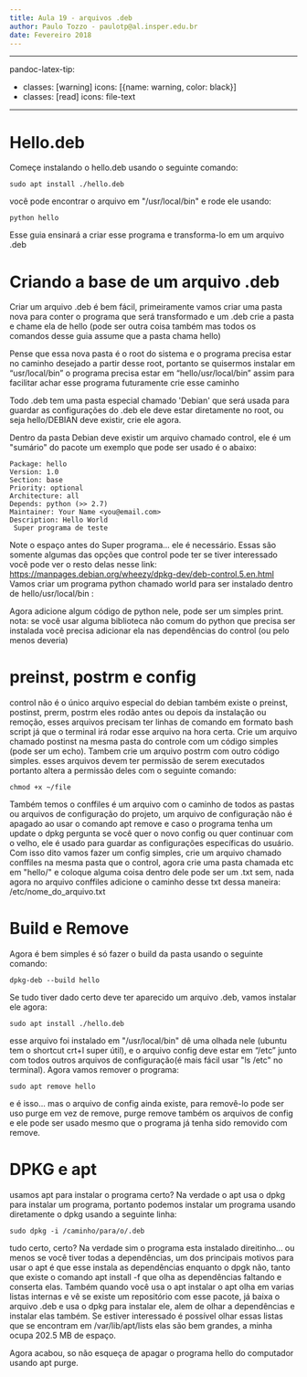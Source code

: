 ```yaml
---
title: Aula 19 - arquivos .deb
author: Paulo Tozzo - paulotp@al.insper.edu.br
date: Fevereiro 2018
---
```



---
pandoc-latex-tip:
  - classes: [warning]
    icons: [{name: warning, color: black}]
  - classes: [read]
    icons: file-text
---


# Hello.deb
Começe instalando o hello.deb usando o seguinte comando:

~~~
sudo apt install ./hello.deb
~~~

você pode encontrar o arquivo em "/usr/local/bin" e rode ele usando:
~~~
python hello
~~~

Esse guia ensinará a criar esse programa e transforma-lo em um arquivo .deb
# Criando a base de um arquivo .deb

Criar um arquivo .deb é bem fácil, primeiramente vamos criar uma pasta nova para conter o programa que será transformado e um .deb
crie a pasta e chame ela de hello (pode ser outra coisa também mas todos os comandos desse guia assume que a pasta chama hello)

Pense que essa nova pasta é o root do sistema e o programa precisa estar no caminho desejado a partir desse root, portanto se quisermos instalar em “usr/local/bin” o programa precisa estar em “hello/usr/local/bin” assim para facilitar achar esse programa futuramente crie esse caminho

Todo .deb tem uma pasta especial chamado 'Debian' que será usada para guardar as configurações do .deb ele deve estar diretamente no root, ou seja hello/DEBIAN deve existir, crie ele agora.


Dentro da pasta Debian deve existir um arquivo chamado control, ele é um "sumário" do pacote um exemplo que pode ser usado é o abaixo:

~~~
Package: hello
Version: 1.0
Section: base
Priority: optional
Architecture: all
Depends: python (>> 2.7)
Maintainer: Your Name <you@email.com>
Description: Hello World
 Super programa de teste
~~~

Note o espaço antes do Super programa... ele é necessário. Essas são somente algumas das opções que control pode ter se tiver interessado você pode ver o resto delas nesse link: https://manpages.debian.org/wheezy/dpkg-dev/deb-control.5.en.html
Vamos criar um programa python chamado world para ser instalado dentro de hello/usr/local/bin :

Agora adicione algum código de python nele, pode ser um simples print.
nota: se você usar alguma biblioteca não comum do python que precisa ser instalada você precisa adicionar ela nas dependências do control (ou pelo menos deveria)

# preinst, postrm e config
control não é o único arquivo especial do debian também existe o preinst, postinst, prerm, postrm eles rodão antes ou depois da instalação ou remoção, esses arquivos precisam ter linhas de comando em formato bash script já que o terminal irá rodar esse arquivo na hora certa.
Crie um arquivo chamado postinst na mesma pasta do controle com um código simples (pode ser um echo).
Tambem crie um arquivo postrm com outro código simples.
esses arquivos devem ter permissão de serem executados portanto altera a permissão deles com o seguinte comando:

~~~
chmod +x ~/file
~~~

Também temos o conffiles é um arquivo com o caminho de todos as pastas ou arquivos de configuração do projeto, um arquivo de configuração não é apagado ao usar o comando apt remove e caso o programa tenha um update o dpkg pergunta se você quer o novo config ou quer continuar com o velho, ele é usado para guardar as configurações específicas do usuário. Com isso dito vamos fazer um config simples, crie um arquivo chamado conffiles na mesma pasta que o control, agora crie uma pasta chamada etc em "hello/" e coloque alguma coisa dentro dele pode ser um .txt sem, nada agora no arquivo conffiles adicione o caminho desse txt dessa maneira: /etc/nome_do_arquivo.txt


# Build e Remove
Agora é bem simples é só fazer o build da pasta usando o seguinte comando:

~~~
dpkg-deb --build hello
~~~

Se tudo tiver dado certo deve ter aparecido um arquivo .deb, vamos instalar ele agora:

~~~
sudo apt install ./hello.deb
~~~

esse arquivo foi instalado em "/usr/local/bin" dê uma olhada nele (ubuntu tem o shortcut crt+l super útil), e o arquivo config deve estar em “/etc” junto com todos outros arquivos de configuração(é mais fácil usar "ls /etc" no terminal). Agora vamos remover o programa:

~~~
sudo apt remove hello
~~~
e é isso... mas o arquivo de config ainda existe, para removê-lo pode ser uso purge em vez de remove, purge remove também os arquivos de config e ele pode ser usado mesmo que o programa já tenha sido removido com remove.

# DPKG e apt

usamos apt para instalar o programa certo? Na verdade o apt usa o dpkg para instalar um programa, portanto podemos instalar um programa usando diretamente o dpkg usando a seguinte linha:
~~~
sudo dpkg -i /caminho/para/o/.deb
~~~
tudo certo, certo? Na verdade sim o programa esta instalado direitinho... ou menos se você tiver todas a dependências, um dos principais motivos para usar o apt é que esse instala as dependências enquanto o dpgk não, tanto que existe o comando apt install -f que olha as dependências faltando e conserta elas. Também quando você usa o apt instalar o apt olha em varias listas internas e vê se existe um repositório com esse pacote, já baixa o arquivo .deb e usa o dpkg para instalar ele, alem de olhar a dependências e instalar elas também. Se estiver interessado é possível olhar essas listas que se encontram em /var/lib/apt/lists elas são bem grandes, a minha ocupa 202.5 MB de espaço. 

Agora acabou, so não esqueça de apagar o programa hello do computador usando apt purge.
<!--stackedit_data:
eyJoaXN0b3J5IjpbLTE2ODMyMjY5OTAsNjcxOTYxMzE5LDIwMj
QwNTM4MywxNTk0ODE5MDgxLC00NDcwNzI5NTUsMTk4ODA1MzU3
OCwxNTEyOTE1MzY4LC0xNzQ4NzYxODA1LC0xMzA5MDI0MDU4LC
0xNTcwMzY1ODg5LDE4NTEyODIxOF19
-->
